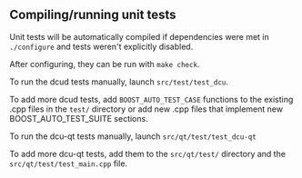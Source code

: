Compiling/running unit tests
------------------------------------

Unit tests will be automatically compiled if dependencies were met in `./configure`
and tests weren't explicitly disabled.

After configuring, they can be run with `make check`.

To run the dcud tests manually, launch `src/test/test_dcu`.

To add more dcud tests, add `BOOST_AUTO_TEST_CASE` functions to the existing
.cpp files in the `test/` directory or add new .cpp files that
implement new BOOST_AUTO_TEST_SUITE sections.

To run the dcu-qt tests manually, launch `src/qt/test/test_dcu-qt`

To add more dcu-qt tests, add them to the `src/qt/test/` directory and
the `src/qt/test/test_main.cpp` file.
